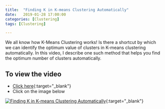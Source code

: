 ```yaml
---
title:  "Finding K in K-means Clustering Automatically"
date:   2019-01-28 17:00:00
categories: [Clustering]
tags: [Clustering]

---
```


We all know how K-Means Clustering works! Is there a shortcut by which we can identify the optimum value of clusters in K-means clustering automatically. In this video, I describe one such method that helps you find the optimum number of clusters automatically.


## To view the video
* [Click here](https://youtu.be/IEBsrUQ4eMc){:target="_blank"}
* Click on the image below

[![Finding K in K-means Clustering Automatically](http://img.youtube.com/vi/IEBsrUQ4eMc/0.jpg)](http://www.youtube.com/watch?v=IEBsrUQ4eMc){:target="_blank"}